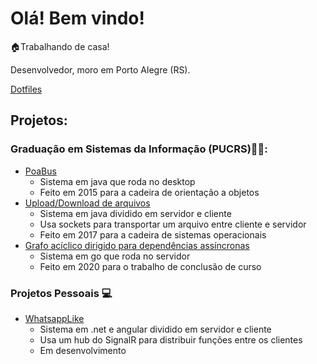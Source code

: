 # Olá! Bem vindo!
🏠Trabalhando de casa!

Desenvolvedor, moro em Porto Alegre (RS).

[Dotfiles]("https://github.com/henriqueu96/dotfiles")

## Projetos:
### Graduação em Sistemas da Informação (PUCRS)👨‍🎓: 
- [PoaBus](https://github.com/henriqueu96/PoaBus)
  - Sistema em java que roda no desktop
  - Feito em 2015 para a cadeira de orientação a objetos  
- [Upload/Download de arquivos](https://github.com/henriqueu96/File-Upload-Download-Java)
  - Sistema em java dividido em servidor e cliente
  - Usa sockets para transportar um arquivo entre cliente e servidor
  - Feito em 2017 para a cadeira de sistemas operacionais
- [Grafo acíclico dirigido para dependências assíncronas](https://github.com/henriqueu96/DgGraph)
  - Sistema em go que roda no servidor
  - Feito em 2020 para o trabalho de conclusão de curso

### Projetos Pessoais 💻
- [WhatsappLike](https://github.com/henriqueu96/WhatsappLike)
  - Sistema em .net e angular dividido em servidor e cliente
  - Usa um hub do SignalR para distribuir funções entre os clientes
  - Em desenvolvimento
